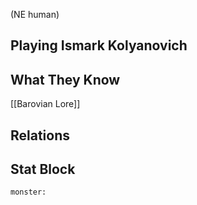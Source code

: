 (NE human)
## Playing Ismark Kolyanovich
## What They Know
[[Barovian Lore]]
## Relations
## Stat Block

```statblock
monster:
```
